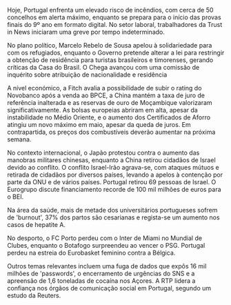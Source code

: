 Hoje, Portugal enfrenta um elevado risco de incêndios, com cerca de 50 concelhos em alerta máximo, enquanto se prepara para o início das provas finais do 9º ano em formato digital. No setor laboral, trabalhadores da Trust in News iniciaram uma greve por tempo indeterminado.

No plano político, Marcelo Rebelo de Sousa apelou à solidariedade para com os refugiados, enquanto o Governo pretende alterar a lei para restringir a obtenção de residência para turistas brasileiros e timorenses, gerando críticas da Casa do Brasil. O Chega avançou com uma comissão de inquérito sobre atribuição de nacionalidade e residência

A nível económico, a Fitch avalia a possibilidade de subir o rating do Novobanco após a venda ao BPCE, a China mantém a taxa de juro de referência inalterada e as reservas de ouro de Moçambique valorizaram significativamente. As bolsas europeias abriram em alta, apesar da instabilidade no Médio Oriente, e o aumento dos Certificados de Aforro atingiu um novo máximo em maio, apesar da queda de juros. Em contrapartida, os preços dos combustíveis deverão aumentar na próxima semana.

No contexto internacional, o Japão protestou contra o aumento das manobras militares chinesas, enquanto a China retirou cidadãos de Israel devido ao conflito. O conflito Israel-Irão agrava-se, com ataques mútuos e retirada de cidadãos por diversos países, levando a apelos à contenção por parte da ONU e de vários países. Portugal retirou 69 pessoas de Israel. O Eurogrupo discute financiamento recorde de 100 mil milhões de euros para o BEI.

Na área da saúde, mais de metade dos universitários portugueses sofrem de 'burnout', 37% dos partos são cesarianas e regista-se um aumento nos casos de hepatite A.

No desporto, o FC Porto perdeu com o Inter de Miami no Mundial de Clubes, enquanto o Botafogo surpreendeu ao vencer o PSG. Portugal perdeu na estreia do Eurobasket feminino contra a Bélgica.

Outros temas relevantes incluem uma fuga de dados que expôs 16 mil milhões de 'passwords', o encerramento de urgências do SNS e a apreensão de 1,6 toneladas de cocaína nos Açores. A RTP lidera a confiança nos órgãos de comunicação social em Portugal, segundo um estudo da Reuters.